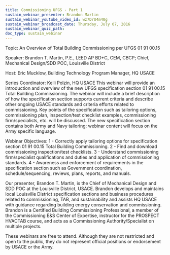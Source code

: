 ```yaml
---
title: Commissioning UFGS - Part 1
sustain_webinar_presenter: Brandon Martin
sustain_webinar_youtube_video_id: wz7DrU4m40g
sustain_webinar_broadcast_date: Thursday, July 07, 2016
sustain_webinar_quiz_path:
doc_type: sustain_webinar
---
```


Topic: An Overview of Total Building Commissioning per UFGS 01 91 00.15

Speaker: Brandon T. Martin, P.E., LEED AP BD+C, CEM, CBCP; Chief, Mechanical Design/SDD POC, Louisville District

Host: Eric Mucklow, Building Technology Program Manager, HQ USACE

Series Coordinator: Kelli Polzin, HQ USACE
This webinar will provide an introduction and overview of the new UFGS specification section 01 91 00.15 Total Building Commissioning. The webinar will include a brief description of how the specification section supports current criteria and describe other ongoing USACE standards and criteria efforts related to commissioning. Key points of the specification such as tailoring options, commissioning plan, inspection/test checklist examples, commissioning firm/specialists, etc. will be discussed. The new specification section contains both Army and Navy tailoring; webinar content will focus on the Army specific language.

Webinar Objectives:
1 - Correctly apply tailoring options for specification section 01 91 00.15 Total Building Commissioning.
2 - Find and download commissioning inspection/test checklists.
3 - Understand commissioning firm/specialist qualifications and duties and application of commissioning standards.
4 - Awareness and enforcement of requirements in the specification section such as Government coordination, schedule/sequencing, reviews, plans, reports, and manuals.

Our presenter, Brandon T. Martin, is the Chief of Mechanical Design and SDD POC at the Louisville District, USACE. Brandon develops and maintains local Louisville District specification sections and business procedures related to commissioning, TAB, and sustainability and assists HQ USACE with guidance regarding building energy conservation and commissioning. Brandon is a Certified Building Commissioning Professional, a member of the Commissioning E&S Center of Expertise, instructor for the PROSPECT HVACTAB course, and acts as a Commissioning Authority/Specialist on multiple projects.

These webinars are free to attend. Although they are not restricted and open to the public, they do not represent official positions or endorsement by USACE or the Army.
